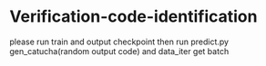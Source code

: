 # Verification-code-identification
please run  train  and output checkpoint 
then run predict.py 
gen_catucha(random output code) and data_iter   get batch
